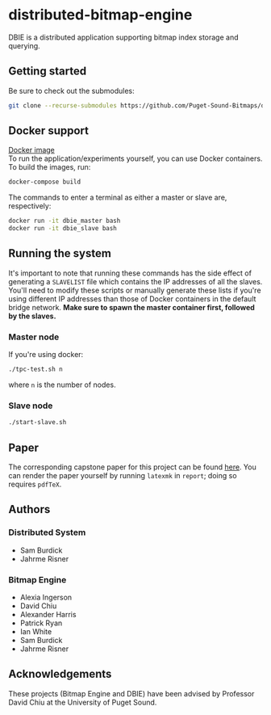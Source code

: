 # distributed-bitmap-engine
DBIE is a distributed application supporting bitmap index storage and
querying.

## Getting started
Be sure to check out the submodules:
```bash
git clone --recurse-submodules https://github.com/Puget-Sound-Bitmaps/distributed-bitmap-engine.git
```

## Docker support
[Docker image](https://hub.docker.com/r/samburdick/dbie/)<br>
To run the application/experiments yourself, you can use Docker containers.
To build the images, run:
```bash
docker-compose build
```
The commands to enter a terminal as either a master or slave are, respectively:
```bash
docker run -it dbie_master bash
docker run -it dbie_slave bash
```

## Running the system
It's important to note that running these commands has the side effect of
generating a `SLAVELIST` file which contains the IP addresses of all the
slaves. You'll need to modify these scripts or manually generate these lists
if you're using different IP addresses than those of Docker containers in
the default bridge network. **Make sure to spawn the master container
first, followed by the slaves.**

### Master node
If you're using docker:
```bash
./tpc-test.sh n
```
where `n` is the number of nodes.

### Slave node
```bash
./start-slave.sh
```

## Paper
The corresponding capstone paper for this project can be found
[here](https://smburdick.github.io/dbie/submitted-paper.pdf).
You can render the paper yourself by running `latexmk` in `report`;
doing so requires `pdfTeX`.

## Authors

### Distributed System
- Sam Burdick
- Jahrme Risner

### Bitmap Engine
- Alexia Ingerson
- David Chiu
- Alexander Harris
- Patrick Ryan
- Ian White
- Sam Burdick
- Jahrme Risner

## Acknowledgements
These projects (Bitmap Engine and DBIE) have been advised by
Professor David Chiu at the University of Puget Sound.
